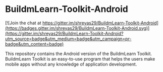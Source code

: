 # BuildmLearn-Toolkit-Android

[![Join the chat at https://gitter.im/shreyas29/BuildmLearn-Toolkit-Android](https://badges.gitter.im/shreyas29/BuildmLearn-Toolkit-Android.svg)](https://gitter.im/shreyas29/BuildmLearn-Toolkit-Android?utm_source=badge&utm_medium=badge&utm_campaign=pr-badge&utm_content=badge)

This repository contains the Android version of the BuildmLearn Toolkit. BuildmLearn Toolkit is an easy-to-use program that helps the users make mobile apps without any knowledge of application development.
